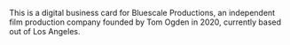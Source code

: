 This is a digital business card for Bluescale Productions, an independent film production company founded by Tom Ogden in 2020, currently based out of Los Angeles.

